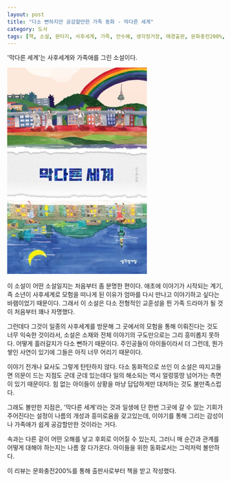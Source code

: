 ```yaml
---
layout: post
title: "다소 뻔하지만 공감할만한 가족 동화 - 막다른 세계"
category: 도서
tags: [책, 소설, 판타지, 사후세계, 가족, 안수혜, 생각정거장, 매경출판, 문화충전200%, 서평]
---
```


'막다른 세계'는
사후세계와 가족애를 그린 소설이다.

![표지](/images/dead-end-world-book-h480.jpg)

이 소설이 어떤 소설일지는 처음부터 좀 분명한 편이다.
애초에 이야기가 시작되는 계기,
즉 소년이 사후세계로 모험을 떠나게 된 이유가
엄마를 다시 만나고 이야기하고 싶다는 바램이었기 때문이다.
그래서 이 소설은 다소 전형적인 교훈성을 띈 가족 드라마가 될 것이 처음부터 꽤나 자명했다.

그런데다 그것이 일종의 사후세계를 방문해
그 곳에서의 모험을 통해 이뤄진다는 것도 너무 익숙한 것이라서,
소설은 소재와 전체 이야기의 구도만으로는 그리 흥미롭지 못하다.
어떻게 흘러갈지가 다소 뻔하기 때문이다.
주인공들이 아이들이라서 더 그런데,
뭔가 쌓인 사연이 있기에 그들은 아직 너무 어리기 때문이다.

이야기 전개나 묘사도 그렇게 탄탄하지 않다.
다소 동화적으로 쓰인 이 소설은
따지고들면 의문이 드는 지점도 군데 군데 있는데다
일의 해소되는 역시 얼렁뚱땅 넘어가는 측면이 있기 때문이다.
힘 없는 아이들이 상황을 마냥 답답하게만 대처하는 것도 불만족스럽다.

그래도 볼만한 지점은,
'막다른 세계'라는 것과 일생에 단 한번 그곳에 갈 수 있는 기회가 주어진다는 설정이
나름의 개성과 흥미로움을 갖고있는데,
이야기를 통해 그리는 감성이나 가족애가 쉽게 공감할만한 것이라는 거다.

속과는 다른 겉이 어떤 오해를 낳고 후회로 이어질 수 있는지,
그러니 매 순간과 관계를 어떻게 대해야 하는지는 나름 잘 다가온다.
아이들을 위한 동화로서는 그럭저럭 볼만하다.



<div class="im im-info">
이 리뷰는 문화충전200%를 통해 출판사로부터 책을 받고 작성했다.
</div>
